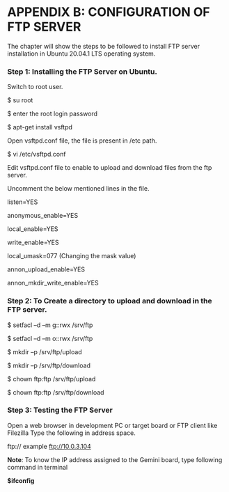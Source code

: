 # APPENDIX B: CONFIGURATION OF FTP SERVER

The chapter will show the steps to be followed to install FTP server installation in Ubuntu 20.04.1 LTS operating system.

### **Step 1: Installing the FTP Server on Ubuntu.**

Switch to root user.

$ su root

$ enter the root login password

$ apt-get install vsftpd

Open vsftpd.conf file, the file is present in /etc path.

$ vi  /etc/vsftpd.conf

&#x20;Edit vsftpd.conf file to enable to upload and download files from the ftp server.

Uncomment the below mentioned lines in the file.

listen=YES

&#x20;            anonymous\_enable=YES

&#x20;            local\_enable=YES

&#x20;            write\_enable=YES

&#x20;            local\_umask=077  (Changing the mask value)

&#x20;            annon\_upload\_enable=YES

&#x20;           annon\_mkdir\_write\_enable=YES

### **Step 2: To Create a directory to upload and download in the FTP server.**

$ setfacl –d –m g::rwx  /srv/ftp

$ setfacl –d –m o::rwx   /srv/ftp

$ mkdir –p /srv/ftp/upload

$ mkdir –p /srv/ftp/download

$ chown ftp:ftp /srv/ftp/upload

$ chown ftp:ftp /srv/ftp/download            &#x20;

### **Step 3: Testing the FTP Server**

Open a web browser in development PC or target board or FTP client like Filezilla Type the following in address space.&#x20;

ftp:// example ftp://10.0.3.104

**Note**: To know the IP address assigned to the Gemini board, type following command in terminal

**$ifconfig**
